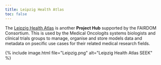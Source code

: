 ```yaml
---
title: Leipzig Health Atlas
toc: false
---
```




The [Leipzig Health Atlas](https://www.health-atlas.de) is another **Project Hub** supported by the FAIRDOM Consortium. This is used by the Medical Oncologits systems biologists and clinical trials groups to manage, organise and store models data and metadata on psecific use cases for their related medical research fields.


{% include image.html file="Leipzig.png" alt="Leipzig Health Atlas SEEK" %}
